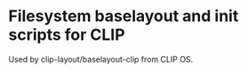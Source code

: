 # Filesystem baselayout and init scripts for CLIP

Used by clip-layout/baselayout-clip from CLIP OS.
